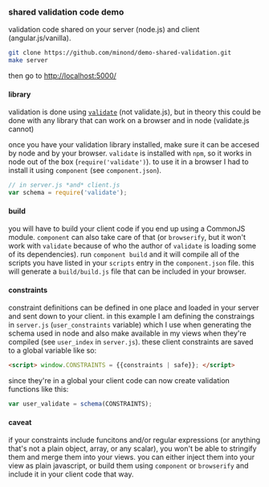 ### shared validation code demo

validation code shared on your server (node.js) and client
(angular.js/vanilla).

```bash
git clone https://github.com/minond/demo-shared-validation.git
make server
```

then go to [http://localhost:5000/](http://localhost:5000/)

#### library

validation is done using [`validate`](https://www.npmjs.com/package/validate)
(not validate.js), but in theory this could be done with any library that can
work on a browser and in node (validate.js cannot)

once you have your validation library installed, make sure it can be accesed by
node and by your browser. `validate` is installed with `npm`, so it works in
node out of the box (`require('validate')`). to use it in a browser I had to
install it using `component` (see `component.json`).

```js
// in server.js *and* client.js
var schema = require('validate');
```

#### build

you will have to build your client code if you end up using a CommonJS module.
`component` can also take care of that (or `browserify`, but it won't work with
`validate` because of who the author of `validate` is loading some of its
dependencies). run `component build` and it will compile all of the scripts you
have listed in your `scripts` entry in the `component.json` file. this will
generate a `build/build.js` file that can be included in your browser.

#### constraints

constraint definitions can be defined in one place and loaded in your server
and sent down to your client. in this example I am defining the constraings in
`server.js` (`user_constraints` variable) which I use when generating the
schema used in node and also make available in my views when they're compiled
(see `user_index` in `server.js`). these client constraints are saved to a
global variable like so:

```html
<script> window.CONSTRAINTS = {{constraints | safe}}; </script>
```

since they're in a global your client code can now create validation functions
like this:

```js
var user_validate = schema(CONSTRAINTS);
```

#### caveat

if your constraints include funcitons and/or regular expressions (or anything
that's not a plain object, array, or any scalar), you won't be able to
stringify them and merge them into your views. you can either inject them into
your view as plain javascript, or build them using `component` or `browserify`
and include it in your client code that way.
